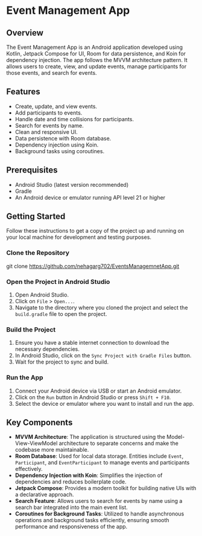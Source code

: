 # Event Management App

## Overview

The Event Management App is an Android application developed using Kotlin, Jetpack Compose for UI, Room for data persistence, and Koin for dependency injection. The app follows the MVVM architecture pattern. It allows users to create, view, and update events, manage participants for those events, and search for events.

## Features

- Create, update, and view events.
- Add participants to events.
- Handle date and time collisions for participants.
- Search for events by name.
- Clean and responsive UI.
- Data persistence with Room database.
- Dependency injection using Koin.
- Background tasks using coroutines.

## Prerequisites

- Android Studio (latest version recommended)
- Gradle
- An Android device or emulator running API level 21 or higher

## Getting Started

Follow these instructions to get a copy of the project up and running on your local machine for development and testing purposes.

### Clone the Repository

git clone https://github.com/nehagarg702/EventsManagemnetApp.git

### Open the Project in Android Studio

1. Open Android Studio.
2. Click on `File` > `Open...`.
3. Navigate to the directory where you cloned the project and select the `build.gradle` file to open the project.

### Build the Project

1. Ensure you have a stable internet connection to download the necessary dependencies.
2. In Android Studio, click on the `Sync Project with Gradle Files` button.
3. Wait for the project to sync and build.

### Run the App

1. Connect your Android device via USB or start an Android emulator.
2. Click on the `Run` button in Android Studio or press `Shift + F10`.
3. Select the device or emulator where you want to install and run the app.

## Key Components

- **MVVM Architecture**: The application is structured using the Model-View-ViewModel architecture to separate concerns and make the codebase more maintainable.
- **Room Database**: Used for local data storage. Entities include `Event`, `Participant`, and `EventParticipant` to manage events and participants effectively.
- **Dependency Injection with Koin**: Simplifies the injection of dependencies and reduces boilerplate code.
- **Jetpack Compose**: Provides a modern toolkit for building native UIs with a declarative approach.
- **Search Feature**: Allows users to search for events by name using a search bar integrated into the main event list.
- **Coroutines for Background Tasks**: Utilized to handle asynchronous operations and background tasks efficiently, ensuring smooth performance and responsiveness of the app.
